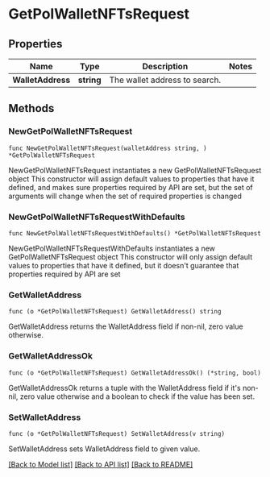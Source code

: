 # GetPolWalletNFTsRequest

## Properties

Name | Type | Description | Notes
------------ | ------------- | ------------- | -------------
**WalletAddress** | **string** | The wallet address to search. | 

## Methods

### NewGetPolWalletNFTsRequest

`func NewGetPolWalletNFTsRequest(walletAddress string, ) *GetPolWalletNFTsRequest`

NewGetPolWalletNFTsRequest instantiates a new GetPolWalletNFTsRequest object
This constructor will assign default values to properties that have it defined,
and makes sure properties required by API are set, but the set of arguments
will change when the set of required properties is changed

### NewGetPolWalletNFTsRequestWithDefaults

`func NewGetPolWalletNFTsRequestWithDefaults() *GetPolWalletNFTsRequest`

NewGetPolWalletNFTsRequestWithDefaults instantiates a new GetPolWalletNFTsRequest object
This constructor will only assign default values to properties that have it defined,
but it doesn't guarantee that properties required by API are set

### GetWalletAddress

`func (o *GetPolWalletNFTsRequest) GetWalletAddress() string`

GetWalletAddress returns the WalletAddress field if non-nil, zero value otherwise.

### GetWalletAddressOk

`func (o *GetPolWalletNFTsRequest) GetWalletAddressOk() (*string, bool)`

GetWalletAddressOk returns a tuple with the WalletAddress field if it's non-nil, zero value otherwise
and a boolean to check if the value has been set.

### SetWalletAddress

`func (o *GetPolWalletNFTsRequest) SetWalletAddress(v string)`

SetWalletAddress sets WalletAddress field to given value.



[[Back to Model list]](../README.md#documentation-for-models) [[Back to API list]](../README.md#documentation-for-api-endpoints) [[Back to README]](../README.md)


